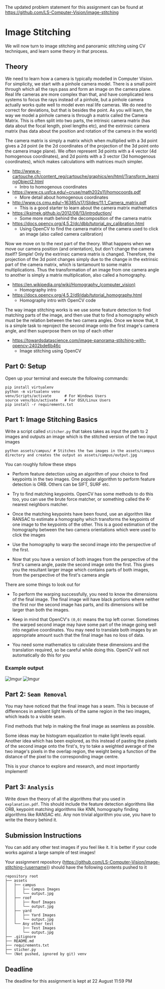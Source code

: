 The updated problem statement for this assignment can be found at https://github.com/LS-Computer-Vision/image-stitching

# Image Stitching

We will now turn to image stitching and panoramic stitching using CV techniques, and learn some theory in that process.

## Theory

We need to learn how a camera is typically modelled in Computer Vision.
For simplicity, we start with a pinhole camera model. There is a small point through which all the rays pass and form an image on the camera plane. Real life cameras are more complex than that, and have complicated lens systems to focus the rays instead of a pinhole, but a pinhole camera actually works quite well to model even real life cameras. We do need to correct for deviations, but that is besides the point. As you will learn, the way we model a pinhole camera is through a matrix called the Camera Matrix. This is often split into two parts, the intrinsic camera matrix (has data about the focal length, pixel lengths etc), and the extrinsic camera matrix (has data about the position and rotation of the camera in the world)

The camera matrix is simply a matrix which when multiplied with a 3d point gives a 2d point (ie the 2d coordinates of the projection of the 3d point onto the camera image plane). We often represent 3d points with a 4 vector (4d homogenous coordinates), and 2d points with a 3 vector (3d homogenous coordinates), which makes calculations with matrices much simpler.

* http://www.e-cartouche.ch/content_reg/cartouche/graphics/en/html/Transform_learningObject2.html
	* Intro to homogenous coordinates
* https://www.cs.usfca.edu/~cruse/math202s11/homocoords.pdf
	* More detail about homogenous coordinates
* http://www.cs.cmu.edu/~16385/s17/Slides/11.1_Camera_matrix.pdf
	* This is a good starter to learn about the camera matrix mathematics
* https://ksimek.github.io/2012/08/13/introduction/
	* Some more math behind the decomposition of the camera matrix
* https://docs.opencv.org/4.5.2/dc/dbb/tutorial_py_calibration.html
	* Using OpenCV to find the camera matrix of the camera used to click an image (also called camera calibration)

Now we move on to the next part of the theory. What happens when we move our camera position (and orientation), but don't change the camera itself? Simple! Only the extrinsic camera matrix is changed. Therefore, the projection of the 3d point changes simply due to the change in the extrinsic part of the camera matrix, which is tantamount to some matrix multiplications. Thus the transformation of an image from one camera angle to another is simply a matrix multiplication, also called a homography.

* https://en.wikipedia.org/wiki/Homography_(computer_vision)
	* Homography intro
* https://docs.opencv.org/4.5.2/d9/dab/tutorial_homography.html
	* Homography intro with OpenCV code

The way image stitching works is we use some feature detection to find matching parts of the image, and then use that to find a homography which must be the relation between the two camera angles. Once we know that, it is a simple task to reproject the second image onto the first image's camera angle, and then superpose them on top of each other

* https://towardsdatascience.com/image-panorama-stitching-with-opencv-2402bde6b46c
	* Image stitching using OpenCV

## Part 0: Setup

Open up your terminal and execute the following commands:

	pip install virtualenv
	python -m virtualenv venv
	venv/Scripts/activate      # For Windows Users
	source venv/bin/activate   # For OSX/Linux Users
	pip install -r requirements.txt

## Part 1: Image Stitching Basics
Write a script called ```stitcher.py``` that takes takes as input the path to 2 images and outputs an image which is the stitched version of the two input images

	python assets/campus/ # Stitches the two images in the assets/campus directory and creates the output as assets/campus/output.jpg

You can roughly follow these steps

* Perform feature detection using an algorithm of your choice to find keypoints in the two images. One popular algorithm to perform feature detection is ORB. Others can be SIFT, SURF etc.

* Try to find matching keypoints. OpenCV has some methods to do this too, you can use the brute force matcher, or something called the K-nearest neighbors matcher.

* Once the matching keypoints have been found, use an algorithm like RANSAC to estimate a homography which transforms the keypoints of one image to the keypoints of the other. This is a good estimation of the homography between the two camera orientations which were used to click the images

* Use the homography to warp the second image into the perspective of the first.

* Now that you have a version of both images from the perspective of the first's camera angle, paste the second image onto the first. This gives you the resultant larger image which contains parts of both images, from the perspective of the first's camera angle

There are some things to look out for

* To perform the warping successfully, you need to know the dimensions of the final image. The final image will have black portions where neither the first nor the second image has parts, and its dimensions will be larger than both the images.

* Keep in mind that OpenCV's ```(0,0)``` means the top left corner. Sometimes the warped second image may have some part of the image going well into negative coordinates. You may need to translate both images by an appropriate amount such that the final image has no loss of data.

* You need some mathematics to calculate these dimensions and the translation required, so be careful while doing this. OpenCV will not automatically do this for you

### Example output

![Imgur](https://imgur.com/yQzFr6E.png)
![Imgur](https://imgur.com/fczx5ZQ.png)

## Part 2: ```Seam Removal```

You may have noticed that the final image has a seam. This is because of differences in ambient light levels of the same region in the two images, which leads to a visible seam.

Find methods that help in making the final image as seamless as possible.

Some ideas may be histogram equalization to make light levels equal. Another idea which has been explored, as this instead of pasting the pixels of the second image onto the first's, try to take a weighted average of the two image's pixels in the overlap region, the weight being a function of the distance of the pixel to the corresponding image centre.

This is your chance to explore and research, and most importantly implement!

## Part 3: ```Analysis```

Write down the theory of all the algorithms that you used in ```explanation.pdf```. This should include the feature detection algorithms like ORB, keypoint matching algorithms like KNN, homography finding algorithms like RANSAC etc. Any non trivial algorithm you use, you have to write the theory behind it.

## Submission Instructions

You can add any other test images if you feel like it. It is better if your code works against a large sample of test images!

Your assignment repository (https://github.com/LS-Computer-Vision/image-stitching-{username}) should have the following contents pushed to it

	repository root
	├── assets
	│   ├── campus
	│   │   ├── Campus Images
	│   │   └── output.jpg
	│   ├── roof
	│   │   ├── Roof Images
	│   │   └── output.jpg
	│   ├── yard
	│   │   ├── Yard Images
	│   │   └── output.jpg
	│   └── Any other test
	│       ├── Test Images
	│       └── output.jpg
	├── .gitignore
	├── README.md
	├── requirements.txt
	├── sticher.py
	└── (Not pushed, ignored by git) venv

## Deadline
The deadline for this assignment is kept at 22 August 11:59 PM